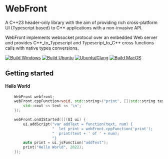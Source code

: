 # WebFront

A C++23 header-only library with the aim of providing rich cross-platform UI (Typescript based) to C++ applications with a non-invasive API.

WebFront implements websocket protocol over an embedded Web server and provides C++_to_Typescript and Typescript_to_C++ cross functions calls with native types conversions.

[![Build Windows](https://github.com/ambroise-leclerc/WebFront/actions/workflows/BuildWindows.yml/badge.svg)](https://github.com/ambroise-leclerc/WebFront/actions/workflows/BuildWindows.yml)
[![Build Ubuntu](https://github.com/ambroise-leclerc/WebFront/actions/workflows/BuildLinux.yml/badge.svg)](https://github.com/ambroise-leclerc/WebFront/actions/workflows/BuildLinux.yml)
[![Ubuntu/Clang](https://github.com/ambroise-leclerc/WebFront/actions/workflows/BuildLinuxClang.yml/badge.svg)](https://github.com/ambroise-leclerc/WebFront/actions/workflows/BuildLinuxClang.yml)
[![Build MacOS](https://github.com/ambroise-leclerc/WebFront/actions/workflows/BuildMacOS.yml/badge.svg)](https://github.com/ambroise-leclerc/WebFront/actions/workflows/BuildMacOS.yml)



## Getting started

#### Hello World
```cpp
    WebFront webfront;
    webFront.cppFunction<void, std::string>("print", [](std::string text) {
        std::cout << text << '\n';
    });

    webFront.onUIStarted([](UI ui) {
        ui.addScript("var addText = function(text, num) {                 "
                     "  let print = webFront.cppFunction('print');        "
                     "  print(text + ' of ' + num);                       "
                     "}                                                   ");
        auto print = ui.jsFunction("addText");
        print("Hello World", 2022);
    });

```
